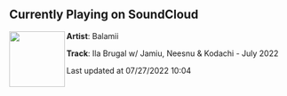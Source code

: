## Currently Playing on SoundCloud

[<img align="left" width="100" src="https://i1.sndcdn.com/artworks-YvmRj9vuMtv7Kh53-tOSD6A-t500x500.jpg">](https://soundcloud.com/balamii/ila-brugal-w-jamiu-neesnu-kodachi-july-2022)

**Artist**: Balamii 

**Track**: Ila Brugal w/ Jamiu, Neesnu & Kodachi - July 2022

Last updated at 07/27/2022 10:04
